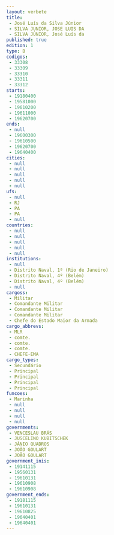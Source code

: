 ```yaml
---
layout: verbete
title:
 - José Luís da Silva Júnior
 - SILVA JUNIOR, JOSE LUIS DA
 - SILVA JÚNIOR, José Luís da
published: true
edition: 1  
type: B
codigos: 
 - 33308
 - 33309
 - 33310
 - 33311
 - 33312
starts: 
 - 19180400
 - 19581000
 - 19610200
 - 19611000
 - 19620700
ends: 
 - null 
 - 19600300
 - 19610500
 - 19620700
 - 19640400
cities: 
 - null 
 - null 
 - null 
 - null 
 - null 
ufs: 
 - null 
 - RJ
 - PA
 - PA
 - null 
countries: 
 - null 
 - null 
 - null 
 - null 
 - null 
institutions: 
 - null 
 - Distrito Naval, 1º (Rio de Janeiro)
 - Distrito Naval, 4º (Belém)
 - Distrito Naval, 4º (Belém)
 - null 
cargoss: 
 - Militar
 - Comandante Militar
 - Comandante Militar
 - Comandante Militar
 - Chefe do Estado Maior da Armada
cargo_abbrevs: 
 - MLR
 - comte.
 - comte.
 - comte.
 - CHEFE-EMA
cargo_types: 
 - Secundário
 - Principal
 - Principal
 - Principal
 - Principal
funcoes: 
 - Marinha
 - null 
 - null 
 - null 
 - null 
governments: 
 - VENCESLAU BRÁS
 - JUSCELINO KUBITSCHEK
 - JÂNIO QUADROS
 - JOÃO GOULART
 - JOÃO GOULART
government_inis: 
 - 19141115
 - 19560131
 - 19610131
 - 19610908
 - 19610908
government_ends: 
 - 19181115
 - 19610131
 - 19610825
 - 19640401
 - 19640401
---
```


